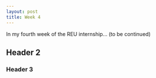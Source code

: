 ```yaml
---
layout: post
title: Week 4
---
```


In my fourth week of the REU internship... (to be continued)

## Header 2
### Header 3
